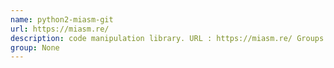 ```yaml
---
name: python2-miasm-git
url: https://miasm.re/
description: code manipulation library. URL : https://miasm.re/ Groups : None
group: None
---
```

